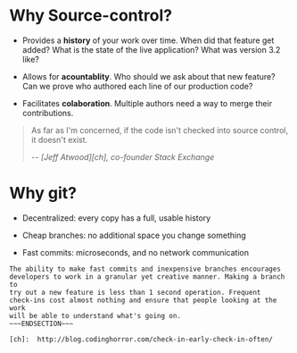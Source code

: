 <!SLIDE >
# Why Source-control? #

* Provides a **history** of your work over time. When did that feature get
  added?  What is the state of the live application? What was version
  3.2 like?

* Allows for **acountablity**. Who should we ask about that new feature?
  Can we prove who authored each line of our production code?

* Facilitates **colaboration**. Multiple authors need a way to merge
  their contributions.

<!SLIDE >
>  As far as I'm concerned, if the code isn't checked into source control,
>  it doesn't exist.
>
> -- <cite>[Jeff Atwood][ch], co-founder Stack Exchange</cite>

<!SLIDE >
# Why git? #

* Decentralized: every copy has a full, usable history

* Cheap branches: no additional space you change something

* Fast commits: microseconds, and no network communication

~~~SECTION:notes~~~
The ability to make fast commits and inexpensive branches encourages
developers to work in a granular yet creative manner. Making a branch to
try out a new feature is less than 1 second operation. Frequent
check-ins cost almost nothing and ensure that people looking at the work
will be able to understand what's going on.
~~~ENDSECTION~~~

[ch]:  http://blog.codinghorror.com/check-in-early-check-in-often/
